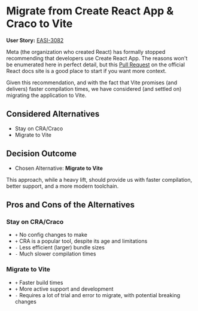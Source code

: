 # Migrate from Create React App & Craco to Vite

**User Story:** [EASI-3082](https://jiraent.cms.gov/browse/EASI-3082)

Meta (the organization who created React) has formally stopped recommending that developers use Create React App. The reasons won't be enumerated here in perfect detail, but this [Pull Request](https://github.com/reactjs/react.dev/pull/5487) on the official React docs site is a good place to start if you want more context.

Given this recommendation, and with the fact that Vite promises (and delivers) faster compilation times, we have considered (and settled on) migrating the application to Vite.


## Considered Alternatives

* Stay on CRA/Craco
* Migrate to Vite

## Decision Outcome

* Chosen Alternative: **Migrate to Vite**

This approach, while a heavy lift, should provide us with faster compilation, better support, and a more modern toolchain.

## Pros and Cons of the Alternatives

### Stay on CRA/Craco

* `+` No config changes to make
* `+` CRA is a popular tool, despite its age and limitations
* `-` Less efficient (larger) bundle sizes
* `-` Much slower compilation times

### Migrate to Vite

* `+` Faster build times
* `+` More active support and development
* `-` Requires a lot of trial and error to migrate, with potential breaking changes
